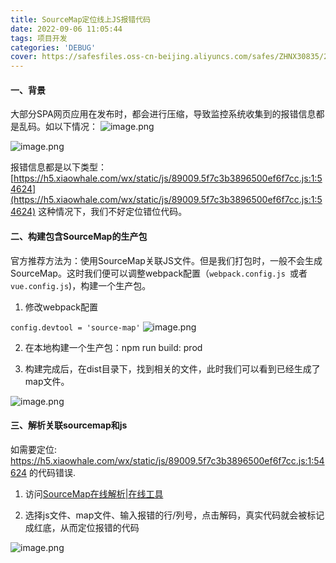 ```yaml
---
title: SourceMap定位线上JS报错代码
date: 2022-09-06 11:05:44
tags: 项目开发
categories: 'DEBUG'
cover: https://safesfiles.oss-cn-beijing.aliyuncs.com/safes/ZHNX30835/20220906110353_202209061104.png
---
```


#### 一、背景
大部分SPA网页应用在发布时，都会进行压缩，导致监控系统收集到的报错信息都是乱码。如以下情况：
![image.png](https://safesfiles.oss-cn-beijing.aliyuncs.com/safes/ZHNX30835/dad77d6cfecc_202209061249.png)

![image.png](https://safesfiles.oss-cn-beijing.aliyuncs.com/safes/ZHNX30835/3fb0290fa515_202209061249.png)

报错信息都是以下类型：
[https://h5.xiaowhale.com/wx/static/js/89009.5f7c3b3896500ef6f7cc.js:1:54624](https://h5.xiaowhale.com/wx/static/js/89009.5f7c3b3896500ef6f7cc.js:1:54624)
这种情况下，我们不好定位错位代码。

#### 二、构建包含SourceMap的生产包
官方推荐方法为：使用SourceMap关联JS文件。但是我们打包时，一般不会生成SourceMap。这时我们便可以调整webpack配置（`webpack.config.js `或者 `vue.config.js`)，构建一个生产包。

1. 修改webpack配置

`config.devtool = 'source-map'`
![image.png](https://safesfiles.oss-cn-beijing.aliyuncs.com/safes/ZHNX30835/20_202209061251.png)

2. 在本地构建一个生产包：npm run build: prod

3. 构建完成后，在dist目录下，找到相关的文件，此时我们可以看到已经生成了map文件。

![image.png](https://safesfiles.oss-cn-beijing.aliyuncs.com/safes/ZHNX30835/21_202209061251.png)

#### 三、解析关联sourcemap和js
如需要定位: 
https://h5.xiaowhale.com/wx/static/js/89009.5f7c3b3896500ef6f7cc.js:1:54624 的代码错误.

1. 访问[SourceMap在线解析|在线工具](https://www.hai-fe.com/decodeSourceMap)

2. 选择js文件、map文件、输入报错的行/列号，点击解码，真实代码就会被标记成红底，从而定位报错的代码

![image.png](https://safesfiles.oss-cn-beijing.aliyuncs.com/safes/ZHNX30835/22_202209061252.png)
